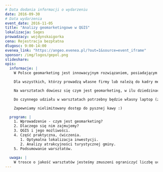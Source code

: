 ```yaml
---
# Data dodania informacji o wydarzeniu
date: 2016-09-30
# Data wydarzenia
event_date: 2016-11-05
title: "Analizy geomarketingowe w QGIS"
lokalizacja: Sages
prowadzacy: wojdynskaigorka
cena: Rejestracja bezpłatna
dlugosc: 9:00-14:00
evenea_link: "https://angeo.evenea.pl/?out=1&source=event_iframe"
sponsor: /img/logos/gepol.png
slideshare:
opis:
  informacje: |
    W Polsce geomarketing jest innowacyjnym rozwiązaniem, posiadającym ogromny potencjał. Stanowi źródło informacji dla procesów adaptacji produktów i usług. Integruje dane gromadzone w firmie z danymi przestrzennymi i rejestrami publicznymi. Wykorzystuje metody i narzędzia Systemów Informacji Geograficznej (GIS) i klasycznych badan rynkowych i umożliwia prezentację wyników analiz na mapach w prosty i czytelny sposób.

    Dla wszystkich, którzy prowadzą własne firmy lub należą do kadry menadżerskiej; dla wszystkich, którzy ciągle szukają nowych rozwiązań i możliwości rozwoju przedsiębiorstwa, proponujemy udział w warsztatach geomarketingowych. 

    Na warsztatach dowiesz się czym jest geomarketing, w ilu dziedzinach znajduje zastosowanie i jakie przynosi korzyści. Dowiesz się, jakie aspekty działalności mogą być analizowane i w jaki sposób je wykonać, nie ponosząc kosztów zakupu oprogramowania.

    Do czynnego udziału w warsztatach potrzebny będzie własny laptop (z zainstalowanym QGISem w wersji 2.14.6).

    Zapewniamy nielimitowany dostęp do pysznej kawy :)

  program: |
    1. Wprowadzenie - czym jest geomarketing?
    2. Dlaczego się nim zajmujemy?
    3. QGIS i jego możliwości.
    4. Część praktyczna, ćwiczenia.
       1. Optymalna lokalizacja inwestycji.
       2. Analizy atrakcyjności turystycznej gminy.
    5. Podsumowanie warsztatów.
    
  uwaga: |
    W trosce o jakość warsztatów jesteśmy zmuszeni ograniczyć liczbę uczestników. **Kwalifikacja odbywa się na podstawie odpowiedzi udzielonych w formularzu zgłoszeniowym oraz - w dalszym kroku - kolejności zgłoszeń.** Potwierdzenie udziału w warsztatach wraz z instrukcją przygotowania środowiska otrzymasz najpóźniej na 7 dni przed planowaną datą wydarzenia.
---
```

